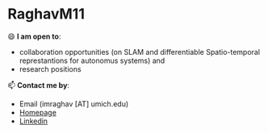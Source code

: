 # RaghavM11
😄 **I am open to**:

- collaboration opportunities (on SLAM and differentiable Spatio-temporal represtantions for autonomus systems) and 
- research positions

📫 **Contact me by**:
- Email (imraghav [AT] umich.edu)
- [Homepage](https://github.com/RaghavM11/RaghavM11)
- [Linkedin](https://www.linkedin.com/in/raghavmishra09/)
  

